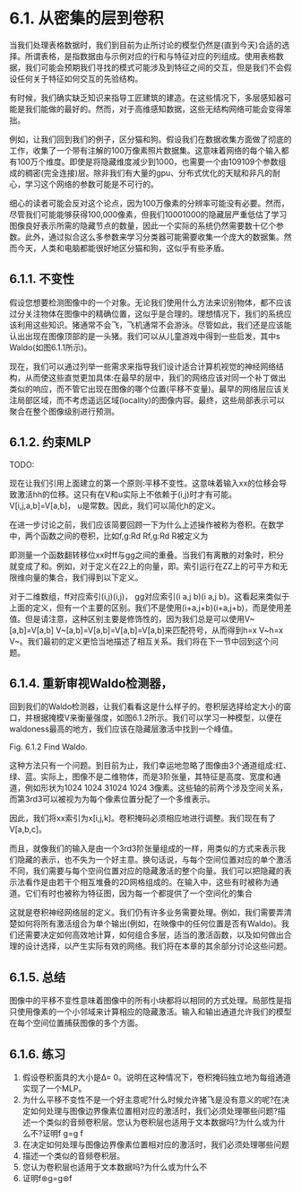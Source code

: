 

<!--
 * @version:
 * @Author: steven
 * @Date: 2020-06-27 19:08:10
 * @LastEditors: steven
 * @LastEditTime: 2020-06-27 19:23:26
 * @Description:
-->
# 6.1. 从密集的层到卷积

当我们处理表格数据时，我们到目前为止所讨论的模型仍然是(直到今天)合适的选择。所谓表格，是指数据由与示例对应的行和与特征对应的列组成。使用表格数据，我们可能会预期我们寻找的模式可能涉及到特征之间的交互，但是我们不会假设任何关于特征如何交互的先验结构。

有时候，我们确实缺乏知识来指导工匠建筑的建造。在这些情况下，多层感知器可能是我们能做的最好的。然而，对于高维感知数据，这些无结构网络可能会变得笨拙。

例如，让我们回到我们的例子，区分猫和狗。假设我们在数据收集方面做了彻底的工作，收集了一个带有注解的100万像素照片数据集。这意味着网络的每个输入都有100万个维度。即使是将隐藏维度减少到1000，也需要一个由109109个参数组成的稠密(完全连接)层。除非我们有大量的gpu、分布式优化的天赋和非凡的耐心，学习这个网络的参数可能是不可行的。

细心的读者可能会反对这个论点，因为100万像素的分辨率可能没有必要。然而，尽管我们可能能够获得100,000像素，但我们10001000的隐藏层严重低估了学习图像良好表示所需的隐藏节点的数量，因此一个实际的系统仍然需要数十亿个参数。此外，通过拟合这么多参数来学习分类器可能需要收集一个庞大的数据集。然而今天，人类和电脑都能很好地区分猫和狗，这似乎有些矛盾。

## 6.1.1. 不变性

假设您想要检测图像中的一个对象。无论我们使用什么方法来识别物体，都不应该过分关注物体在图像中的精确位置，这似乎是合理的。理想情况下，我们的系统应该利用这些知识。猪通常不会飞，飞机通常不会游泳。尽管如此，我们还是应该能认出出现在图像顶部的是一头猪。我们可以从儿童游戏中得到一些启发，其中s Waldo(如图6.1.1所示)。

现在，我们可以通过列举一些需求来指导我们设计适合计算机视觉的神经网络结构，从而使这些直觉更加具体:在最早的层中，我们的网络应该对同一个补丁做出类似的响应，而不管它出现在图像的哪个位置(平移不变量)。最早的网络层应该关注局部区域，而不考虑遥远区域(locality)的图像内容。最终，这些局部表示可以聚合在整个图像级别进行预测。

## 6.1.2. 约束MLP

TODO:

现在让我们引用上面建立的第一个原则:平移不变性。这意味着输入xx的位移会导致激活hh的位移。这只有在V和u实际上不依赖于(i,j)时才有可能。V[i,j,a,b]=V[a,b]， u是常数。因此，我们可以简化h的定义。

在进一步讨论之前，我们应该简要回顾一下为什么上述操作被称为卷积。在数学中，两个函数之间的卷积，比如f,g:Rd Rf,g:Rd R被定义为

即测量一个函数翻转移位xx时ff与gg之间的重叠。当我们有离散的对象时，积分就变成了和。例如，对于定义在22上的向量，即。索引运行在ZZ上的可平方和无限维向量的集合，我们得到以下定义。

对于二维数组，ff对应索引(i,j)(i,j)， gg对应索引(i a,j b)(i a,j b)。这看起来类似于上面的定义，但有一个主要的区别。我们不是使用(i+a,j+b)(i+a,j+b)，而是使用差值。但是请注意，这种区别主要是修饰性的，因为我们总是可以使用V~[a,b]=V[a,b] V~[a,b]=V[a,b]=V[a,b]=V[a,b]来匹配符号，从而得到h=x V~h=x V~。我们最初的定义更恰当地描述了相互关系。我们将在下一节中回到这个问题。

## 6.1.4. 重新审视Waldo检测器，
回到我们的Waldo检测器，让我们看看这是什么样子的。卷积层选择给定大小的窗口，并根据掩模V来衡量强度，如图6.1.2所示。我们可以学习一种模型，以便在waldoness最高的地方，我们应该在隐藏层激活中找到一个峰值。

Fig. 6.1.2 Find Waldo.

这种方法只有一个问题。到目前为止，我们幸运地忽略了图像由3个通道组成:红、绿、蓝。实际上，图像不是二维物体，而是3阶张量，其特征是高度、宽度和通道，例如形状为1024 1024 31024 1024 3像素。这些轴的前两个涉及空间关系，而第3rd3可以被视为为每个像素位置分配了一个多维表示。

因此，我们将xx索引为x[i,j,k]。卷积掩码必须相应地进行调整。我们现在有了V[a,b,c]。

而且，就像我们的输入是由一个3rd3阶张量组成的一样，用类似的方式来表示我们隐藏的表示，也不失为一个好主意。换句话说，与每个空间位置对应的单个激活不同，我们需要与每个空间位置对应的隐藏激活的整个向量。我们可以把隐藏的表示法看作是由若干个相互堆叠的2D网格组成的。在输入中，这些有时被称为通道。它们有时也被称为特征图，因为每一个都提供了一个空间化的集合

这就是卷积神经网络层的定义。我们仍有许多业务需要处理。例如，我们需要弄清楚如何将所有激活组合为单个输出(例如，在映像中的任何位置是否有Waldo)。我们还需要决定如何高效地计算，如何组合多层，适当的激活函数，以及如何做出合理的设计选择，以产生实际有效的网络。我们将在本章的其余部分讨论这些问题。

## 6.1.5. 总结
图像中的平移不变性意味着图像中的所有小块都将以相同的方式处理。局部性是指只使用像素的一个小邻域来计算相应的隐藏激活。输入和输出通道允许我们的模型在每个空间位置捕获图像的多个方面。

## 6.1.6. 练习

1. 假设卷积面具的大小是Δ= 0。说明在这种情况下，卷积掩码独立地为每组通道实现了一个MLP。
2. 为什么平移不变性不是一个好主意呢?什么时候允许猪飞是没有意义的呢?在决定如何处理与图像边界像素位置相对应的激活时，我们必须处理哪些问题?描述一个类似的音频卷积层。您认为卷积层也适用于文本数据吗?为什么或为什么不?证明f g=g f
3. 在决定如何处理与图像边界像素位置相对应的激活时，我们必须处理哪些问题
4. 描述一个类似的音频卷积层。
5. 您认为卷积层也适用于文本数据吗?为什么或为什么不
6. 证明f⊛g=g⊛f


